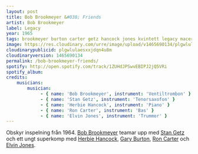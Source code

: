 ```yaml
---
layout: post
title: Bob Brookmeyer &#038; Friends
artist: Bob Brookmeyer
label: Legacy
year: 1965
tags: brookmeyer burton carter getz hancock jones kvintett legacy macero ventiltrombon vibrafon
image: https://res.cloudinary.com/urre/image/upload/v1465690134/plgwlulaesxxjdqn4u8m.jpg
cloudinarypublicid: plgwlulaesxxjdqn4u8m
cloudinaryversion: 1465690134
permalink: /bob-brookmeyer-friends/
spotify: http://open.spotify.com/track/1ZUHdJPSwvEBIPJ2jQ5VRi
spotify_album: 
credits:
    musicians:
        musician:
             - { name: 'Bob Brookmeyer', instrument: 'Ventiltrombon' }
             - { name: 'Stan Getz', instrument: 'Tenorsaxofon' }
             - { name: 'Herbie Hancock', instrument: 'Piano' }
             - { name: 'Ron Carter', instrument: 'Bas' }
             - { name: 'Elvin Jones', instrument: 'Trummor' }
---
```


Obskyr inspelning från 1964. <a href="http://sv.wikipedia.org/wiki/Brookmeyer,_Bob">Bob Brookmeyer</a> teamar upp med <a href="http://sv.wikipedia.org/wiki/Stan_Getz">Stan Getz</a> och ett ungt superkomp med <a href="http://sv.wikipedia.org/wiki/Herbie_Hancock">Herbie Hancock</a>, <a href="http://sv.wikipedia.org/wiki/Gary_Burton">Gary Burton</a>, <a href="http://sv.wikipedia.org/wiki/Ron_Carter">Ron Carter</a> och <a href="http://sv.wikipedia.org/wiki/Elvin_Jones">Elvin Jones</a>.